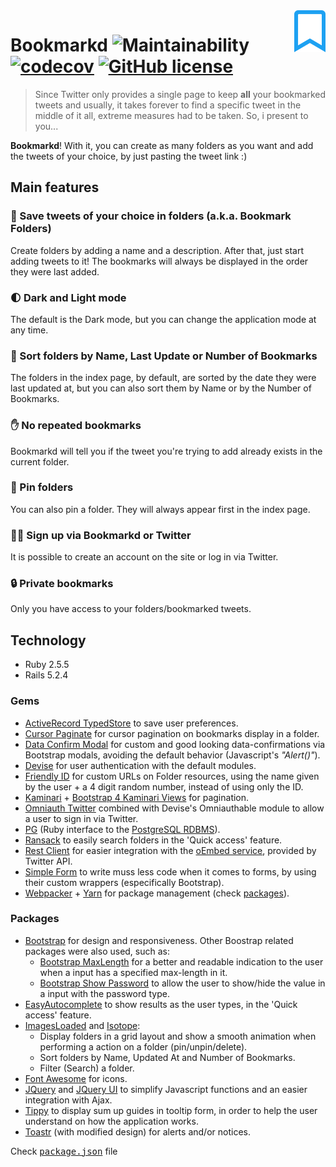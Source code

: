 <img src="./app/assets/images/bookmark-regular.svg" width="10%" align="right">

# Bookmarkd ![Maintainability](https://api.codeclimate.com/v1/badges/d3b4fd47ba56eafc4d50/maintainability) [![codecov](https://codecov.io/gh/andreaflether/bookmarkd/branch/main/graph/badge.svg)](https://codecov.io/gh/andreaflether/bookmarkd) [![GitHub license](https://img.shields.io/github/license/andreaflether/bookmarkd)](https://github.com/andreaflether/bookmarkd/blob/main/LICENSE)

> Since Twitter only provides a single page to keep **all** your bookmarked tweets and usually, it takes forever to find a specific tweet in the middle of it all, extreme measures had to be taken. So, i present to you...

**Bookmarkd**! With it, you can create as many folders as you want and add the tweets of your choice, by just pasting the tweet link :)

## Main features
### 📂 Save tweets of your choice in folders (a.k.a. Bookmark Folders)
Create folders by adding a name and a description. After that, just start adding tweets to it! The bookmarks will always be displayed in the order they were last added.
### 🌓 Dark and Light mode
The default is the Dark mode, but you can change the application mode at any time. 
### 🔢 Sort folders by Name, Last Update or Number of Bookmarks
The folders in the index page, by default, are sorted by the date they were last updated at, but you can also sort them by Name or by the Number of Bookmarks.
### ✋ No repeated bookmarks
Bookmarkd will tell you if the tweet you're trying to add already exists in the current folder.
### 📌 Pin folders
You can also pin a folder. They will always appear first in the index page.
### 👩‍💻  Sign up via Bookmarkd or Twitter
It is possible to create an account on the site or log in via Twitter.
### 🔒 Private bookmarks
Only you have access to your folders/bookmarked tweets.

## Technology
* Ruby 2.5.5
* Rails 5.2.4

### Gems
- [ActiveRecord TypedStore](https://github.com/byroot/activerecord-typedstore) to save user preferences.
- [Cursor Paginate](https://github.com/otoyo/cursor-paginate) for cursor pagination on bookmarks display in a folder.
- [Data Confirm Modal](https://github.com/ifad/data-confirm-modal) for custom and good looking data-confirmations via Bootstrap modals, avoiding the default behavior (Javascript's *"Alert()"*).
- [Devise](https://github.com/heartcombo/devise) for user authentication with the default modules.
- [Friendly ID](https://github.com/norman/friendly_id) for custom URLs on Folder resources, using the name given by the user + a 4 digit random number, instead of using only the ID.
- [Kaminari](https://github.com/kaminari/kaminari) + [Bootstrap 4 Kaminari Views](https://github.com/KamilDzierbicki/bootstrap4-kaminari-views) for pagination.
- [Omniauth Twitter](https://github.com/arunagw/omniauth-twitter) combined with Devise's Omniauthable module to allow a user to sign in via Twitter.
- [PG](https://deveiate.org/code/pg/) (Ruby interface to the [PostgreSQL RDBMS](http://www.postgresql.org/)).
- [Ransack](https://github.com/activerecord-hackery/ransack) to easily search folders in the 'Quick access' feature.
- [Rest Client](https://github.com/rest-client/rest-client) for easier integration with the [oEmbed service](https://developer.twitter.com/en/docs/twitter-for-websites/timelines/guides/oembed-api), provided by Twitter API. 
- [Simple Form](https://github.com/heartcombo/simple_form) to write muss less code when it comes to forms, by using their custom wrappers (especifically Bootstrap).
- [Webpacker](https://github.com/rails/webpacker) + [Yarn](https://classic.yarnpkg.com/) for package management (check [packages](#Packages)).

### Packages 
- [Bootstrap](https://getbootstrap.com/) for design and responsiveness. Other Boostrap related packages were also used, such as:
    - [Bootstrap MaxLength](https://github.com/mimo84/bootstrap-maxlength) for a better and readable indication to the user when a input has a specified max-length in it.
    - [Bootstrap Show Password](https://github.com/wenzhixin/bootstrap-show-password) to allow the user to show/hide the value in a input with the password type. 
- [EasyAutocomplete](http://easyautocomplete.com/) to show results as the user types, in the 'Quick access' feature.
- [ImagesLoaded](https://github.com/desandro/imagesloaded) and [Isotope](https://isotope.metafizzy.co/): 
    - Display folders in a grid layout and show a smooth animation when performing a action on a folder (pin/unpin/delete). 
    - Sort folders by Name, Updated At and Number of Bookmarks.
    - Filter (Search) a folder.
- [Font Awesome](https://fontawesome.com/) for icons.
- [JQuery](https://jquery.com/) and [JQuery UI](https://jqueryui.com/) to simplify Javascript functions and an easier integration with Ajax. 
- [Tippy](https://atomiks.github.io/tippyjs/) to display sum up guides in tooltip form, in order to help the user understand on how the application works.
- [Toastr](https://github.com/CodeSeven/toastr) (with modified design) for alerts and/or notices.

 Check <kbd>[package.json](./package.json)</kbd> file

